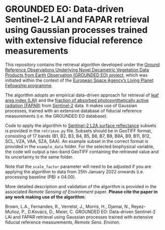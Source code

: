 # GROUNDED EO: Data-driven Sentinel-2 LAI and FAPAR retrieval using Gaussian processes trained with extensive fiducial reference measurements

This repository contains the retrieval algorithm developed under the <a href='https://eo4society.esa.int/projects/grounded-eo/'>Ground Reference Observations Underlying Novel Decametric Vegetation Data Products from Earth Observation (GROUNDED EO) project</a>, which was initiated within the context of the <a href='https://eo4society.esa.int/lpf/luke-brown/'>European Space Agency’s Living Planet Fellowship programme</a>.

The algorithm adopts an empirical data-driven approach for retrieval of <a href='https://gcos.wmo.int/site/global-climate-observing-system-gcos/essential-climate-variables/leaf-area-index'>leaf area index (LAI)</a> and the <a href='https://gcos.wmo.int/site/global-climate-observing-system-gcos/essential-climate-variables/fraction-of-absorbed-photosynthetically-active-radiation-fapar'>fraction of absorbed photosynthetically active radiation (FAPAR)</a> from <a href='https://sentiwiki.copernicus.eu/web/s2-mission'>Sentinel-2</a> data. It makes use of Gaussian processes, trained with an extensive database of fiducial reference measurements (i.e. the GROUNDED EO database).

Code to apply the algorithm to <a href='https://documentation.dataspace.copernicus.eu/Data/SentinelMissions/Sentinel2.html#sentinel-2-level-2a-surface-reflectance'>Sentinel-2 L2A surface reflectance</a> subsets is provided in the `retrieve.py` file. Subsets should be in GeoTIFF format, consisting of 17 bands (B1, B2, B3, B4, B5, B6, B7, B8, B8A, B9, B11, B12, SCL, VZA, VAA, SZA, SAA). An example subset in the correct format is provided in the `example_data` folder. For the selected biophysical variable, the code will output a two-band GeoTIFF containing the retrieved value and its uncertainty to the same folder.

Note that the `scale_factor` parameter will need to be adjusted if you are applying the algorithm to data from 25th January 2022 onwards (i.e. processing baseline (PB) ≥ 04.00).

More detailed description and validation of the algorithm is provided in the associated <i>Remote Sensing of Environment</i> paper. <b>Please cite the paper in any work making use of the algorithm:</b>

Brown, L.A., Fernandes, R., Verrelst, J., Morris, H., Djamai, N., Reyez-Muñoz, P., D.Kovács, D., Meier, C. GROUNDED EO: Data-driven Sentinel-2 LAI and FAPAR retrieval using Gaussian processes trained with extensive fiducial reference measurements, <i>Remote Sens. Environ.</i>
